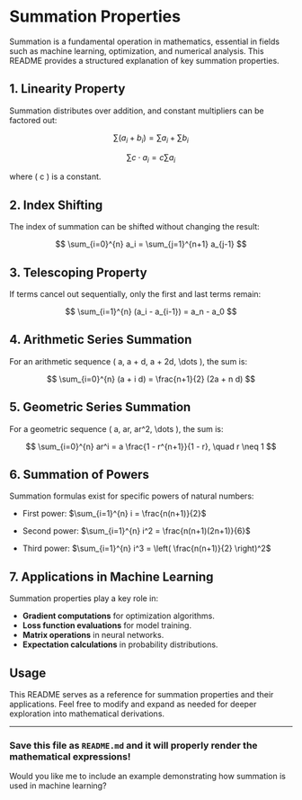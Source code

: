 # Summation Properties

Summation is a fundamental operation in mathematics, essential in fields such as machine learning, optimization, and numerical analysis. This README provides a structured explanation of key summation properties.

## 1. Linearity Property
Summation distributes over addition, and constant multipliers can be factored out:

$$
\sum (a_i + b_i) = \sum a_i + \sum b_i
$$

$$
\sum c \cdot a_i = c \sum a_i
$$

where \( c \) is a constant.

## 2. Index Shifting
The index of summation can be shifted without changing the result:

$$
\sum_{i=0}^{n} a_i = \sum_{j=1}^{n+1} a_{j-1}
$$

## 3. Telescoping Property
If terms cancel out sequentially, only the first and last terms remain:

$$
\sum_{i=1}^{n} (a_i - a_{i-1}) = a_n - a_0
$$

## 4. Arithmetic Series Summation
For an arithmetic sequence \( a, a + d, a + 2d, \dots \), the sum is:

$$
\sum_{i=0}^{n} (a + i d) = \frac{n+1}{2} (2a + n d)
$$

## 5. Geometric Series Summation
For a geometric sequence \( a, ar, ar^2, \dots \), the sum is:

$$
\sum_{i=0}^{n} ar^i = a \frac{1 - r^{n+1}}{1 - r}, \quad r \neq 1
$$

## 6. Summation of Powers
Summation formulas exist for specific powers of natural numbers:

- First power:
  $\sum_{i=1}^{n} i = \frac{n(n+1)}{2}$

- Second power:
  $\sum_{i=1}^{n} i^2 = \frac{n(n+1)(2n+1)}{6}$

- Third power:
  $\sum_{i=1}^{n} i^3 = \left( \frac{n(n+1)}{2} \right)^2$

## 7. Applications in Machine Learning
Summation properties play a key role in:
- **Gradient computations** for optimization algorithms.
- **Loss function evaluations** for model training.
- **Matrix operations** in neural networks.
- **Expectation calculations** in probability distributions.

## Usage
This README serves as a reference for summation properties and their applications. Feel free to modify and expand as needed for deeper exploration into mathematical derivations.

---

### Save this file as `README.md` and it will properly render the mathematical expressions!

Would you like me to include an example demonstrating how summation is used in machine learning?
